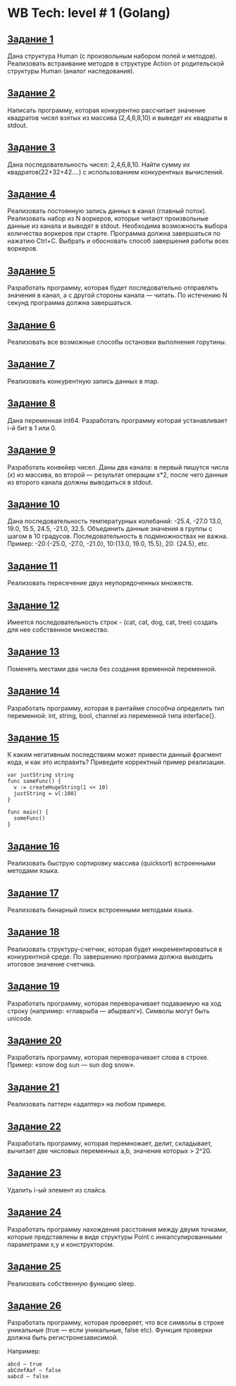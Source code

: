 # WB Tech: level # 1 (Golang)

## [Задание 1](/wildberries_l1/1/1.go)
Дана структура Human (с произвольным набором полей и методов). Реализовать встраивание методов в структуре Action от родительской структуры Human (аналог наследования).

## [Задание 2](https://github.com/Generat17/wildberries_l1/blob/main/2/2.go)
Написать программу, которая конкурентно рассчитает значение квадратов чисел взятых из массива (2,4,6,8,10) и выведет их квадраты в stdout.

## [Задание 3](https://github.com/Generat17/wildberries_l1/blob/main/3/3.go)
Дана последовательность чисел: 2,4,6,8,10. Найти сумму их квадратов(22+32+42….) с использованием конкурентных вычислений.

## [Задание 4](https://github.com/Generat17/wildberries_l1/blob/main/4/4.go)
Реализовать постоянную запись данных в канал (главный поток). Реализовать набор из N воркеров, которые читают произвольные данные из канала и выводят в stdout. Необходима возможность выбора количества воркеров при старте. Программа должна завершаться по нажатию Ctrl+C. Выбрать и обосновать способ завершения работы всех воркеров.

## [Задание 5](https://github.com/Generat17/wildberries_l1/blob/main/5/5.go)
Разработать программу, которая будет последовательно отправлять значения в канал, а с другой стороны канала — читать. По истечению N секунд программа должна завершаться.

## [Задание 6](https://github.com/Generat17/wildberries_l1/blob/main/6/6.go)
Реализовать все возможные способы остановки выполнения горутины.

## [Задание 7](https://github.com/Generat17/wildberries_l1/blob/main/7/7.go)
Реализовать конкурентную запись данных в map.

## [Задание 8](https://github.com/Generat17/wildberries_l1/blob/main/8/8.go)
Дана переменная int64. Разработать программу которая устанавливает i-й бит в 1 или 0.

## [Задание 9](https://github.com/Generat17/wildberries_l1/blob/main/9/9.go)
Разработать конвейер чисел. Даны два канала: в первый пишутся числа (x) из массива, во второй — результат операции x*2, после чего данные из второго канала должны выводиться в stdout.

## [Задание 10](https://github.com/Generat17/wildberries_l1/blob/main/10/10.go)
Дана последовательность температурных колебаний: -25.4, -27.0 13.0, 19.0, 15.5, 24.5, -21.0, 32.5. Объединить данные значения в группы с шагом в 10 градусов. Последовательность в подмножноствах не важна.
Пример: -20:{-25.0, -27.0, -21.0}, 10:{13.0, 19.0, 15.5}, 20: {24.5}, etc.

## [Задание 11](https://github.com/Generat17/wildberries_l1/blob/main/11/11.go)
Реализовать пересечение двух неупорядоченных множеств.

## [Задание 12](https://github.com/Generat17/wildberries_l1/blob/main/12/12.go)
Имеется последовательность строк - (cat, cat, dog, cat, tree) создать для нее собственное множество.

## [Задание 13](https://github.com/Generat17/wildberries_l1/blob/main/13/13.go)
Поменять местами два числа без создания временной переменной.

## [Задание 14](https://github.com/Generat17/wildberries_l1/blob/main/14/14.go)
Разработать программу, которая в рантайме способна определить тип переменной: int, string, bool, channel из переменной типа interface{}.

## [Задание 15](https://github.com/Generat17/wildberries_l1/blob/main/15/15.go)
К каким негативным последствиям может привести данный фрагмент кода, и как это исправить? Приведите корректный пример реализации.

```
var justString string
func someFunc() {
  v := createHugeString(1 << 10)
  justString = v[:100]
}

func main() {
  someFunc()
}
```

## [Задание 16](https://github.com/Generat17/wildberries_l1/blob/main/16/16.go)
Реализовать быструю сортировку массива (quicksort) встроенными методами языка.

## [Задание 17](https://github.com/Generat17/wildberries_l1/blob/main/17/17.go)
Реализовать бинарный поиск встроенными методами языка.

## [Задание 18](https://github.com/Generat17/wildberries_l1/blob/main/18/18.go)
Реализовать структуру-счетчик, которая будет инкрементироваться в конкурентной среде. По завершению программа должна выводить итоговое значение счетчика.

## [Задание 19](https://github.com/Generat17/wildberries_l1/blob/main/19/19.go)
Разработать программу, которая переворачивает подаваемую на ход строку (например: «главрыба — абырвалг»). Символы могут быть unicode.

## [Задание 20](https://github.com/Generat17/wildberries_l1/blob/main/20/20.go)
Разработать программу, которая переворачивает слова в строке. 
Пример: «snow dog sun — sun dog snow».

## [Задание 21](https://github.com/Generat17/wildberries_l1/blob/main/21/21.go)
Реализовать паттерн «адаптер» на любом примере.

## [Задание 22](https://github.com/Generat17/wildberries_l1/blob/main/22/22.go)
Разработать программу, которая перемножает, делит, складывает, вычитает две числовых переменных a,b, значение которых > 2^20.

## [Задание 23](https://github.com/Generat17/wildberries_l1/blob/main/23/23.go)
Удалить i-ый элемент из слайса.

## [Задание 24](https://github.com/Generat17/wildberries_l1/blob/main/24/24.go)
Разработать программу нахождения расстояния между двумя точками, которые представлены в виде структуры Point с инкапсулированными параметрами x,y и конструктором.

## [Задание 25](https://github.com/Generat17/wildberries_l1/blob/main/25/25.go)
Реализовать собственную функцию sleep.

## [Задание 26](https://github.com/Generat17/wildberries_l1/blob/main/26/26.go)
Разработать программу, которая проверяет, что все символы в строке уникальные (true — если уникальные, false etc). Функция проверки должна быть регистронезависимой.

Например:
```
abcd — true
abCdefAaf — false
aabcd — false
```

